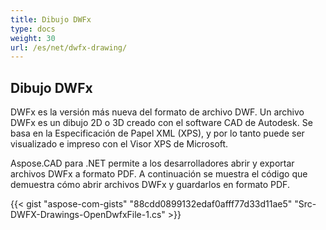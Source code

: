 ```yaml
---
title: Dibujo DWFx
type: docs
weight: 30
url: /es/net/dwfx-drawing/
---
```


## **Dibujo DWFx**
DWFx es la versión más nueva del formato de archivo DWF. Un archivo DWFx es un dibujo 2D o 3D creado con el software CAD de Autodesk. Se basa en la Especificación de Papel XML (XPS), y por lo tanto puede ser visualizado e impreso con el Visor XPS de Microsoft.

Aspose.CAD para .NET permite a los desarrolladores abrir y exportar archivos DWFx a formato PDF. A continuación se muestra el código que demuestra cómo abrir archivos DWFx y guardarlos en formato PDF.

{{< gist "aspose-com-gists" "88cdd0899132edaf0afff77d33d11ae5" "Src-DWFX-Drawings-OpenDwfxFile-1.cs" >}}
